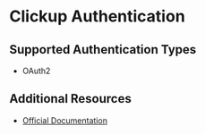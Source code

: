 # Clickup Authentication

## Supported Authentication Types

- OAuth2

## Additional Resources

- [Official Documentation](https://docs.clickup.com)